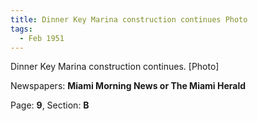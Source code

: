 ```yaml
---  
title: Dinner Key Marina construction continues Photo  
tags:  
  - Feb 1951  
---  
```

  
Dinner Key Marina construction continues. [Photo]  
  
Newspapers: **Miami Morning News or The Miami Herald**  
  
Page: **9**, Section: **B** 
